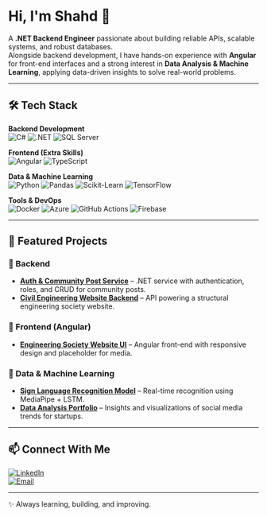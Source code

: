 # Hi, I'm Shahd 👋  

A **.NET Backend Engineer** passionate about building reliable APIs, scalable systems, and robust databases.  
Alongside backend development, I have hands-on experience with **Angular** for front-end interfaces and a strong interest in **Data Analysis & Machine Learning**, applying data-driven insights to solve real-world problems.  

---

## 🛠️ Tech Stack  

**Backend Development**  
![C#](https://img.shields.io/badge/C%23-239120?style=for-the-badge&logo=c-sharp&logoColor=white)
![.NET](https://img.shields.io/badge/.NET-512BD4?style=for-the-badge&logo=dotnet&logoColor=white)
![SQL Server](https://img.shields.io/badge/SQL%20Server-CC2927?style=for-the-badge&logo=microsoftsqlserver&logoColor=white)
 
**Frontend (Extra Skills)**  
![Angular](https://img.shields.io/badge/Angular-DD0031?style=for-the-badge&logo=angular&logoColor=white)
![TypeScript](https://img.shields.io/badge/TypeScript-3178C6?style=for-the-badge&logo=typescript&logoColor=white)  

**Data & Machine Learning**  
![Python](https://img.shields.io/badge/Python-3776AB?style=for-the-badge&logo=python&logoColor=white)
![Pandas](https://img.shields.io/badge/pandas-150458?style=for-the-badge&logo=pandas&logoColor=white)
![Scikit-Learn](https://img.shields.io/badge/scikit--learn-F7931E?style=for-the-badge&logo=scikitlearn&logoColor=white)
![TensorFlow](https://img.shields.io/badge/TensorFlow-FF6F00?style=for-the-badge&logo=tensorflow&logoColor=white)  

**Tools & DevOps**  
![Docker](https://img.shields.io/badge/Docker-2496ED?style=for-the-badge&logo=docker&logoColor=white)
![Azure](https://img.shields.io/badge/Azure-0078D4?style=for-the-badge&logo=microsoftazure&logoColor=white)
![GitHub Actions](https://img.shields.io/badge/GitHub%20Actions-2088FF?style=for-the-badge&logo=githubactions&logoColor=white)
![Firebase](https://img.shields.io/badge/Firebase-FFCA28?style=for-the-badge&logo=firebase&logoColor=black)


---

## 📂 Featured Projects  

### 🔹 Backend  
- **[Auth & Community Post Service](#)** – .NET service with authentication, roles, and CRUD for community posts.  
- **[Civil Engineering Website Backend](#)** – API powering a structural engineering society website.  

### 🔹 Frontend (Angular)  
- **[Engineering Society Website UI](#)** – Angular front-end with responsive design and placeholder for media.  

### 🔹 Data & Machine Learning  
- **[Sign Language Recognition Model](#)** – Real-time recognition using MediaPipe + LSTM.  
- **[Data Analysis Portfolio](#)** – Insights and visualizations of social media trends for startups.  

---

## 📫 Connect With Me  

[![LinkedIn](https://img.shields.io/badge/LinkedIn-0A66C2?style=for-the-badge&logo=linkedin&logoColor=white)](https://www.linkedin.com/in/shahdsherif/)  
[![Email](https://img.shields.io/badge/Email-D14836?style=for-the-badge&logo=gmail&logoColor=white)](mailto:shahdsherifwork2@gmail.com)  

---

✨ Always learning, building, and improving.  
